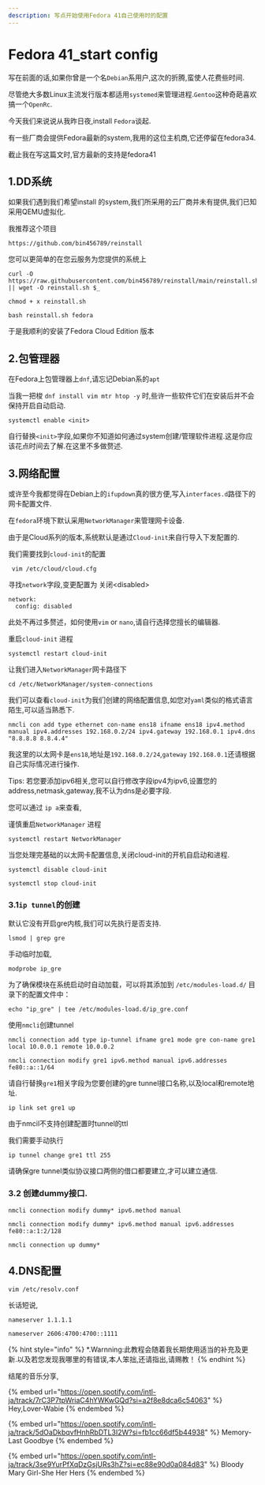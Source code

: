```yaml
---
description: 写点开始使用Fedora 41自己使用时的配置
---
```


# Fedora 41\_start config

写在前面的话,如果你曾是一个名`Debian`系用户,这次的折腾,蛮使人花费些时间.

尽管绝大多数Linux主流发行版本都适用`systemed`来管理进程.`Gentoo`这种奇葩喜欢搞一个`OpenRc`.

今天我们来说说从我昨日夜,install `Fedora`谈起.

有一些厂商会提供Fedora最新的system,我用的这位主机商,它还停留在fedora34.

截止我在写这篇文时,官方最新的支持是fedora41

## 1.DD系统

如果我们遇到我们希望install 的system,我们所采用的云厂商并未有提供,我们已知采用QEMU虚拟化.

我推荐这个项目

```
https://github.com/bin456789/reinstall
```

您可以更简单的在您云服务为您提供的系统上

```
curl -O https://raw.githubusercontent.com/bin456789/reinstall/main/reinstall.sh || wget -O reinstall.sh $_
```

```
chmod + x reinstall.sh
```

```
bash reinstall.sh fedora
```

于是我顺利的安装了Fedora Cloud Edition 版本

## 2.包管理器

在Fedora上包管理器上`dnf`,请忘记Debian系的`apt`

当我一把梭 `dnf install vim mtr htop -y` 时,些许一些软件它们在安装后并不会保持开启自动启动.

```
systemctl enable <init>
```

自行替换`<init>`字段,如果你不知道如何通过system创建/管理软件进程.这是你应该花点时间去了解.在这里不多做赘述.

## 3.网络配置

或许至今我都觉得在Debian上的`ifupdown`真的很方便,写入`interfaces.d`路径下的网卡配置文件.

在`fedora`环境下默认采用`NetworkManager`来管理网卡设备.

由于是Cloud系列的版本,系统默认是通过`Cloud-init`来自行导入下发配置的.

我们需要找到`cloud-init`的配置

```
 vim /etc/cloud/cloud.cfg
```

寻找`network`字段,变更配置为 关闭\<disabled>

```
network:
  config: disabled
```

此处不再过多赘述，如何使用`vim` or `nano`,请自行选择您擅长的编辑器.

重启`cloud-init` 进程

```
systemctl restart cloud-init
```

让我们进入`NetworkManager`网卡路径下

```
cd /etc/NetworkManager/system-connections
```

我们可以查看`cloud-init`为我们创建的网络配置信息,如您对`yaml`类似的格式语言陌生,可以适当熟悉下.

```
nmcli con add type ethernet con-name ens18 ifname ens18 ipv4.method manual ipv4.addresses 192.168.0.2/24 ipv4.gateway 192.168.0.1 ipv4.dns "8.8.8.8 8.8.4.4"
```

我这里的以太网卡是`ens18`,地址是`192.168.0.2/24`,`gateway` `192.168.0.1`还请根据自己实际情况进行操作.

Tips: 若您要添加ipv6相关,您可以自行修改字段ipv4为ipv6,设置您的address,netmask,gateway,我不认为dns是必要字段.

您可以通过 `ip a`来查看,

谨慎重启`NetworkManager` 进程

```
systemctl restart NetworkManager
```

当您处理完基础的以太网卡配置信息,关闭cloud-init的开机自启动和进程.

```
systemctl disable cloud-init
```

```
systemctl stop cloud-init
```

### 3.1`ip tunnel`的创建

默认它没有开启gre内核,我们可以先执行是否支持.

```
lsmod | grep gre
```

手动临时加载,

```
modprobe ip_gre
```

为了确保模块在系统启动时自动加载，可以将其添加到 `/etc/modules-load.d/` 目录下的配置文件中：

```
echo "ip_gre" | tee /etc/modules-load.d/ip_gre.conf
```

使用`nmcli`创建tunnel

```
nmcli connection add type ip-tunnel ifname gre1 mode gre con-name gre1 local 10.0.0.1 remote 10.0.0.2
```

```
nmcli connection modify gre1 ipv6.method manual ipv6.addresses fe80::a::1/64
```

请自行替换`gre1`相关字段为您要创建的gre tunnel接口名称,以及local和remote地址.

```
ip link set gre1 up
```

由于nmcil不支持创建配置时tunnel的ttl

我们需要手动执行

```
ip tunnel change gre1 ttl 255
```

请确保gre tunnel类似协议接口两侧的借口都要建立,才可以建立通信.

### 3.2 创建dummy接口.

```
nmcli connection modify dummy* ipv6.method manual
```

```
nmcli connection modify dummy* ipv6.method manual ipv6.addresses fe80::a:1:2/128
```

```
nmcli connection up dummy*
```

## 4.DNS配置

```
vim /etc/resolv.conf 
```

长话短说,

```
nameserver 1.1.1.1
```

```
nameserver 2606:4700:4700::1111
```



{% hint style="info" %}
\*.Warnning:此教程会随着我长期使用适当的补充及更新.以及若您发现我哪里的有错误,本人笨拙,还请指出,请赐教！
{% endhint %}



结尾的音乐分享,

{% embed url="https://open.spotify.com/intl-ja/track/7rC3P7tpWriaC4hYWKwGQd?si=a2f8e8dca6c54063" %}
Hey,Lover-Wabie
{% endembed %}



{% embed url="https://open.spotify.com/intl-ja/track/5dOaDkbqvfHnhRbDTL3I2W?si=fb1cc66df5b44938" %}
Memory-Last Goodbye
{% endembed %}



{% embed url="https://open.spotify.com/intl-ja/track/3se9YurPfXqDzGsjURs3hZ?si=ec88e90d0a084d83" %}
Bloody Mary Girl-She Her Hers
{% endembed %}

